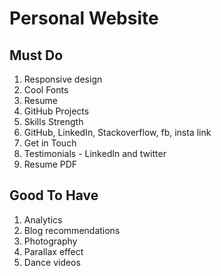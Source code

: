 # Personal Website

## Must Do
1. Responsive design
2. Cool Fonts
3. Resume
4. GitHub Projects
5. Skills Strength
6. GitHub, LinkedIn, Stackoverflow, fb, insta link
7. Get in Touch
8. Testimonials - LinkedIn and twitter
9. Resume PDF

## Good To Have
1. Analytics
2. Blog recommendations
3. Photography
4. Parallax effect
5. Dance videos


